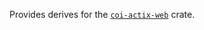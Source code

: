 Provides derives for the [`coi-actix-web`] crate.

[`coi-actix-web`]: https://crates.io/crates/coi-actix-web
